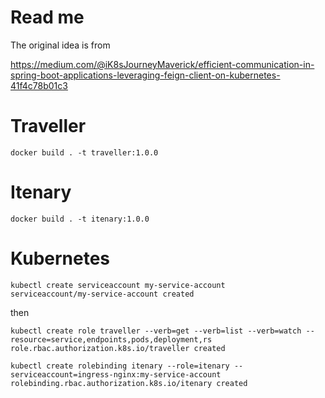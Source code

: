 # Read me

The original idea is from

https://medium.com/@iK8sJourneyMaverick/efficient-communication-in-spring-boot-applications-leveraging-feign-client-on-kubernetes-41f4c78b01c3

# Traveller

```
docker build . -t traveller:1.0.0 
```

# Itenary

```
docker build . -t itenary:1.0.0 
```

# Kubernetes

```
kubectl create serviceaccount my-service-account
serviceaccount/my-service-account created
```

then

```
kubectl create role traveller --verb=get --verb=list --verb=watch --resource=service,endpoints,pods,deployment,rs
role.rbac.authorization.k8s.io/traveller created

kubectl create rolebinding itenary --role=itenary --serviceaccount=ingress-nginx:my-service-account
rolebinding.rbac.authorization.k8s.io/itenary created
```